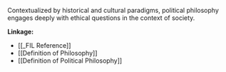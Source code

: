 Contextualized by historical and cultural paradigms, political philosophy engages deeply with ethical questions in the context of society.

**Linkage:**
- [[_FIL Reference]]
- [[Definition of Philosophy]]
- [[Definition of Political Philosophy]]